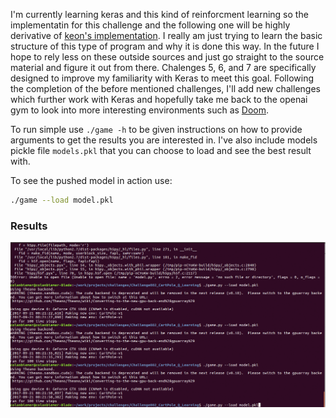 I'm currently learning keras and this kind of reinforcment learning so the implementatin for this challenge and the following one will be highly derivative of [keon's implementation](https://github.com/keon/deep-q-learning/blob/master/dqn.py). I really am just trying to learn the basic structure of this type of program and why it is done this way. In the future I hope to rely less on these outside sources and just go straight to the source material and figure it out from there. Chalenges 5, 6, and 7 are specifically designed to improve my familiarity with Keras to meet this goal. Following the completion of the before mentioned challenges, I'll add new challenges which further work with Keras and hopefully take me back to the openai gym to look into more interesting environments such as [Doom](https://gym.openai.com/envs/#doom).

To run simple use `./game -h` to be given instructions on how to provide arguments to get the results you are interested in. I've also include models pickle file `models.pkl` that you can choose to load and see the best result with. 

To see the pushed model in action use:

```bash
./game --load model.pkl

```

### Results

![running_gif](gifs/running.gif) 
